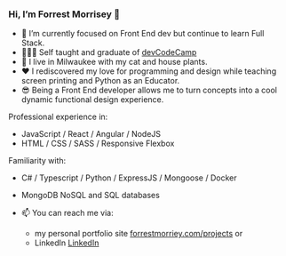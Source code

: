 ### Hi, I’m Forrest Morrisey 👋  
- 🌱  I’m currently focused on Front End dev but continue to learn Full Stack. 
- 🧑🏻‍💻  Self taught and graduate of [devCodeCamp](https://devcodecamp.com/)
- 👀  I live in Milwaukee with my cat and house plants. 
- ❤️  I rediscovered my love for programming and design while teaching screen printing and Python as an Educator. 
- 😎  Being a Front End developer allows me to turn concepts into a cool dynamic functional design experience.

Professional experience in:
- JavaScript / React / Angular / NodeJS
- HTML / CSS / SASS / Responsive Flexbox

Familiarity with:
 - C# / Typescript / Python / ExpressJS / Mongoose / Docker
 - MongoDB NoSQL and SQL databases
 
- 📫  You can reach me via:
  - my personal portfolio site [forrestmorriey.com/projects](forrestmorriey.com/projects) or
  - LinkedIn [LinkedIn](https://www.linkedin.com/in/forrestmorrisey/)
